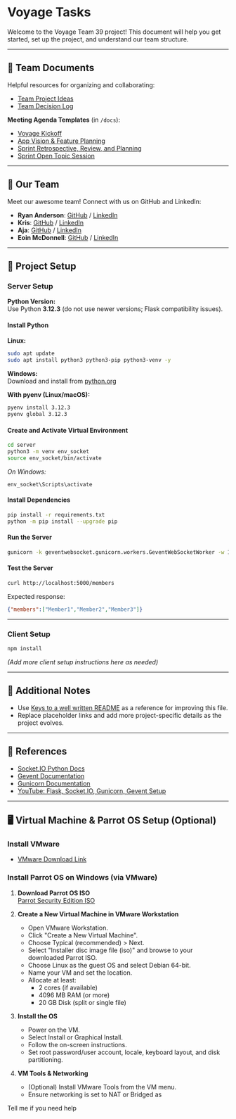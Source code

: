 # Voyage Tasks

Welcome to the Voyage Team 39 project! This document will help you get started, set up the project, and understand our team structure.

---

## 📄 Team Documents

Helpful resources for organizing and collaborating:

- [Team Project Ideas](./docs/team_project_ideas.md)
- [Team Decision Log](./docs/team_decision_log.md)

**Meeting Agenda Templates** (in `/docs`):

- [Voyage Kickoff](./docs/meeting-voyage_kickoff.docx)
- [App Vision & Feature Planning](./docs/meeting-vision_and_feature_planning.docx)
- [Sprint Retrospective, Review, and Planning](./docs/meeting-sprint_retrospective_review_and_planning.docx)
- [Sprint Open Topic Session](./docs/meeting-sprint_open_topic_session.docx)

---

## 👥 Our Team

Meet our awesome team! Connect with us on GitHub and LinkedIn:

- **Ryan Anderson**: [GitHub](https://github.com/RyanAndersonG64) / [LinkedIn](https://www.linkedin.com/in/ryan-anderson-g64/)
- **Kris**: [GitHub]() / [LinkedIn]()
- **Aja**: [GitHub]() / [LinkedIn]()
- **Eoin McDonnell**: [GitHub](https://github.com/oldmcdonnell) / [LinkedIn](https://www.linkedin.com/in/mcdonnell-eoin/)

---

## 🚀 Project Setup

### Server Setup

**Python Version:**  
Use Python **3.12.3** (do not use newer versions; Flask compatibility issues).

#### Install Python

**Linux:**
```bash
sudo apt update
sudo apt install python3 python3-pip python3-venv -y
```

**Windows:**  
Download and install from [python.org](https://www.python.org/downloads/release/python-3123/)

**With pyenv (Linux/macOS):**
```bash
pyenv install 3.12.3
pyenv global 3.12.3
```

#### Create and Activate Virtual Environment

```bash
cd server
python3 -m venv env_socket
source env_socket/bin/activate
```
*On Windows:*
```
env_socket\Scripts\activate
```

#### Install Dependencies

```bash
pip install -r requirements.txt
python -m pip install --upgrade pip
```

#### Run the Server

```bash
gunicorn -k geventwebsocket.gunicorn.workers.GeventWebSocketWorker -w 1 app_socket.app_socket_server:app --bind 0.0.0.0:5000
```

#### Test the Server

```bash
curl http://localhost:5000/members
```
Expected response:
```json
{"members":["Member1","Member2","Member3"]}
```

---

### Client Setup

```bash
npm install
```
*(Add more client setup instructions here as needed)*

---

## 📝 Additional Notes

- Use [Keys to a well written README](https://tinyurl.com/yk3wubft) as a reference for improving this file.
- Replace placeholder links and add more project-specific details as the project evolves.

---

## 🔗 References

- [Socket.IO Python Docs](https://python-socketio.readthedocs.io/en/stable/intro.html#what-is-socket-io)
- [Gevent Documentation](https://www.gevent.org/api/index.html)
- [Gunicorn Documentation](https://docs.gunicorn.org/en/stable/)
- [YouTube: Flask, Socket.IO, Gunicorn, Gevent Setup](https://www.youtube.com/watch?v=7LNl2JlZKHA)

---

## 🖥️ Virtual Machine & Parrot OS Setup (Optional)

### Install VMware

- [VMware Download Link](https://drive.google.com/file/d/1VQZilVojcY1aohbFgCQYXrXsCF1c1cZr/view?usp=sharing)

### Install Parrot OS on Windows (via VMware)

1. **Download Parrot OS ISO**  
   [Parrot Security Edition ISO](https://www.parrotsec.org/download/)

2. **Create a New Virtual Machine in VMware Workstation**
   - Open VMware Workstation.
   - Click "Create a New Virtual Machine".
   - Choose Typical (recommended) > Next.
   - Select "Installer disc image file (iso)" and browse to your downloaded Parrot ISO.
   - Choose Linux as the guest OS and select Debian 64-bit.
   - Name your VM and set the location.
   - Allocate at least:
     - 2 cores (if available)
     - 4096 MB RAM (or more)
     - 20 GB Disk (split or single file)

3. **Install the OS**
   - Power on the VM.
   - Select Install or Graphical Install.
   - Follow the on-screen instructions.
   - Set root password/user account, locale, keyboard layout, and disk partitioning.

4. **VM Tools & Networking**
   - (Optional) Install VMware Tools from the VM menu.
   - Ensure networking is set to NAT or Bridged as

Tell me if you need help